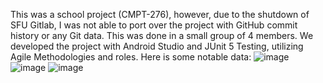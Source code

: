 This was a school project (CMPT-276), however, due to the shutdown of SFU Gitlab, I was not able to port over the project with GitHub commit history or any Git data. 
This was done in a small group of 4 members. We developed the project with Android Studio and JUnit 5 Testing, utilizing Agile Methodologies and roles. 
Here is some notable data:
![image](https://github.com/Rhy2468/Game-Tracking-App/assets/113131005/01b5d83b-b7e4-41b4-a52c-ecff97b8a9fb)
![image](https://github.com/Rhy2468/Game-Tracking-App/assets/113131005/90cecd69-c2c4-4699-94fc-9f846ddaf146)
![image](https://github.com/Rhy2468/Game-Tracking-App/assets/113131005/0bf52bd0-a106-4c8d-96c4-dc7b87ccd63e)




